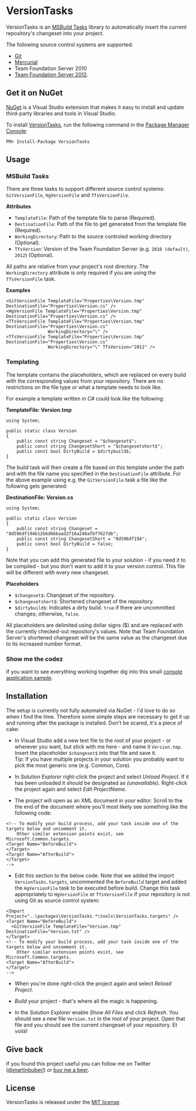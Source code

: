 # VersionTasks

VersionTasks is an [MSBuild Tasks][msbuildtasks] library to automatically insert the current repository's changeset into your project.

The following source control systems are supported:

- [Git][git]
- [Mercurial][mercurial]
- Team Foundation Server 2010
- [Team Foundation Server 2012][tfs].

## Get it on NuGet

[NuGet][nuget] is a Visual Studio extension that makes it easy to install and update third-party libraries 
and tools in Visual Studio.

To install [VersionTasks][package], run the following command in the [Package Manager Console][pmc]:

    PM> Install-Package VersionTasks

## Usage

### MSBuild Tasks

There are three tasks to support different source control systems: `GitVersionFile`, `HgVersionFile` and `TfsVersionFile`.

**Attributes**

- `TemplateFile`: Path of the template file to parse (Required).
- `DestinationFile`: Path of the file to get generated from the template file (Required).
- `WorkingDirectory`: Path to the source controled working directory (Optional).
- `TfsVersion`: Version of the Team Foundation Server (e.g. `2010 (default)`, `2012`) (Optional).

All paths are relative from your project's root directory. The `WorkingDirectory` attribute is only required if you are using the `TfsVersionFile` task.

**Examples**

<pre><code>&lt;GitVersionFile TemplateFile="Properties\Version.tmp" DestinationFile="Properties\Version.cs" /&gt;
&lt;HgVersionFile TemplateFile="Properties\Version.tmp" DestinationFile="Properties\Version.cs" /&gt;
&lt;TfsVersionFile TemplateFile="Properties\Version.tmp" DestinationFile="Properties\Version.cs"
                WorkingDirectory="\" /&gt;
&lt;TfsVersionFile TemplateFile="Properties\Version.tmp" DestinationFile="Properties\Version.cs"
                WorkingDirectory="\" TfsVersion="2012" /&gt;</code></pre>

### Templating 

The template contains the placeholders, which are replaced on every build with the corresponding values from your repository. There are no restrictions on the file type or what a template needs to look like.

For example a template written in C# could look like the following:

**TemplateFile: Version.tmp**

<pre><code>using System;

public static class Version
{
    public const string Changeset = "$changeset$";
    public const string ChangesetShort = "$changesetshort$";
    public const bool DirtyBuild = $dirtybuild$;
}</code></pre>

The build task will then create a file based on this template under the path and with the file name you specified in the `DestinationFile` attribute. For the above example using e.g. the `GitVersionFile` task  a file like the following gets generated:

**DestinationFile: Version.cs**

<pre><code>using System;

public static class Version
{
    public const string Changeset = "8d596df194b12b6d66baad2f16a240afbf7627d6";
    public const string ChangesetShort = "8d596df194";
    public const bool DirtyBuild = false;
}</code></pre>

Note that you can add this generated file to your solution - if you need it to be compiled - but you don't want to add it to your version control. This file will be different with every new changeset.

**Placeholders**

- `$changeset$`: Changeset of the repository.
- `$changesetshort$`: Shortened changeset of the repository.
- `$dirtybuild$`: Indicates a dirty build. `true` if there are uncommitted changes; otherwise, `false`.

All placeholders are delimited using dollar signs ($) and are replaced with the currently checked-out repository's values. Note that Team Foundation Server's shortened changeset will be the same value as the changeset due to its increased number format.

### Show me the codez

If you want to see everything working together dig into this small [console application sample][sample].

## Installation

The setup is currently not fully automated via NuGet - I'd love to do so when I find the time. Therefore some simple steps are necessary to get it up and running after the package is installed. Don't be scared, it's a piece of cake:

- In Visual Studio add a new text file to the root of your project - or wherever you want, but stick with me here - and name it `Version.tmp`. Insert the placeholder `$changeset$` into that file and save it.<br/>
Tip: If you have multiple projects in your solution you probably want to pick the most generic one (e.g. Common, Core).

- In *Solution Explorer* right-click the project and select *Unload Project*. If it has been unloaded it should be designated as *(unavailable)*. Right-click the project again and select *Edit ProjectName*.

- The project will open as an XML document in your editor. Scroll to the the end of the document where you'll most likely see something like the following code:

<pre><code>&lt;!-- To modify your build process, add your task inside one of the targets below and uncomment it. 
    Other similar extension points exist, see Microsoft.Common.targets.
&lt;Target Name="BeforeBuild"&gt;
&lt;/Target&gt;
&lt;Target Name="AfterBuild"&gt;
&lt;/Target&gt;
--&gt;</code></pre>

- Edit this section to the below code. Note that we added the import `VersionTasks.targets`, uncommented the `BeforeBuild` target and added the `HgVersionFile` task to be executed before build. Change this task appropriately  to `HgVersionFile` or `TfsVersionFile` if your repository is not using Git as source control system:

<pre><code>&lt;Import Project="..\packages\VersionTasks.*\tools\VersionTasks.targets" /&gt;
&lt;Target Name="BeforeBuild"&gt;
  &lt;GitVersionFile TemplateFile="Version.tmp" DestinationFile="Version.txt" /&gt;
&lt;/Target&gt;
&lt;!-- To modify your build process, add your task inside one of the targets below and uncomment it. 
    Other similar extension points exist, see Microsoft.Common.targets.
&lt;Target Name="AfterBuild"&gt;
&lt;/Target&gt;
--&gt;</code></pre>

- When you're done right-click the project again and select *Reload Project*.

- *Build* your project - that's where all the magic is happening.

- In the *Solution Explorer* enable *Show All Files* and click *Refresh*. You should see a new file `Version.txt` in the root of your project. Open that file and you should see the current changeset of your repository. Et voilà!

## Give back

If you found this project useful you can follow me on Twitter ([@martinbuberl][twitter]) or [buy me a beer][donate].

## License
VersionTasks is released under the [MIT license][mit].



[msbuildtasks]: http://msdn.microsoft.com/en-us/library/ms171466.aspx
[git]:          http://git-scm.com/
[mercurial]:    http://mercurial.selenic.com/
[tfs]:          http://www.microsoft.com/visualstudio/eng/products/visual-studio-team-foundation-server-2012
[nuget]:        http://nuget.org
[package]:      http://nuget.org/packages/VersionTasks
[pmc]:          http://docs.nuget.org/docs/start-here/using-the-package-manager-console
[sample]:       https://github.com/martinbuberl/VersionTasks/tree/master/sample
[twitter]:      https://twitter.com/martinbuberl
[donate]:       https://www.paypal.com/cgi-bin/webscr?cmd=_s-xclick&hosted_button_id=2AGHGEL2X4VSQ
[mit]:          https://github.com/martinbuberl/NUnitHelpers/blob/master/LICENSE